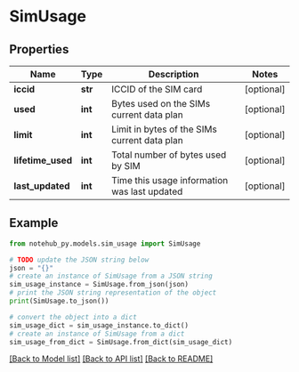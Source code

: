 # SimUsage

## Properties

| Name              | Type    | Description                                  | Notes      |
| ----------------- | ------- | -------------------------------------------- | ---------- |
| **iccid**         | **str** | ICCID of the SIM card                        | [optional] |
| **used**          | **int** | Bytes used on the SIMs current data plan     | [optional] |
| **limit**         | **int** | Limit in bytes of the SIMs current data plan | [optional] |
| **lifetime_used** | **int** | Total number of bytes used by SIM            | [optional] |
| **last_updated**  | **int** | Time this usage information was last updated | [optional] |

## Example

```python
from notehub_py.models.sim_usage import SimUsage

# TODO update the JSON string below
json = "{}"
# create an instance of SimUsage from a JSON string
sim_usage_instance = SimUsage.from_json(json)
# print the JSON string representation of the object
print(SimUsage.to_json())

# convert the object into a dict
sim_usage_dict = sim_usage_instance.to_dict()
# create an instance of SimUsage from a dict
sim_usage_from_dict = SimUsage.from_dict(sim_usage_dict)
```

[[Back to Model list]](../README.md#documentation-for-models) [[Back to API list]](../README.md#documentation-for-api-endpoints) [[Back to README]](../README.md)
